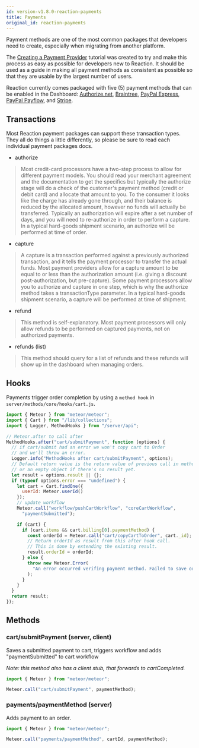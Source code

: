 ```yaml
---
id: version-v1.8.0-reaction-payments
title: Payments
original_id: reaction-payments
---
```

    
Payment methods are one of the most common packages that developers need to create, especially when migrating from another platform.

The [Creating a Payment Provider](creating-a-payment-provider.md) tutorial was created to try and make this process as easy as possible for developers new to Reaction. It should be used as a guide in making all payment methods as consistent as possible so that they are usable by the largest number of users.

Reaction currently comes packaged with five (5) payment methods that can be enabled in the Dashboard: [Authorize.net](payment-packages-authnet.md), [Braintree](payment-packages-braintree.md), [PayPal Express](payment-packages-paypal.md), [PayPal Payflow](payment-packages-paypal.md), and [Stripe](payment-packages-stripe.md).

## Transactions

Most Reaction payment packages can support these transaction types. They all do things a little differently, so please be sure to read each individual payment packages docs.

- authorize

> Most credit-card processors have a two-step process to allow for different payment models. You should read your merchant agreement and the documentation to get the specifics but typically the authorize stage will do a check of the customer's payment method (credit or debit card) and allocate that amount to you. To the consumer it looks like the charge has already gone through, and their balance is reduced by the allocated amount, however no funds will actually be transferred. Typically an authorization will expire after a set number of days, and you will need to re-authorize in order to perform a capture. In a typical hard-goods shipment scenario, an authorize will be performed at time of order.

- capture

> A capture is a transaction performed against a previously authorized transaction, and it tells the payment processor to transfer the actual funds. Most payment providers allow for a capture amount to be equal to or less than the authorization amount (i.e. giving a discount post-authorization, but pre-capture). Some payment processors allow you to authorize and capture in one step, which is why the authorize method takes a transactionType parameter. In a typical hard-goods shipment scenario, a capture will be performed at time of shipment.

- refund

> This method is self-explanatory. Most payment processors will only allow refunds to be performed on captured payments, not on authorized payments.

- refunds (list)

> This method should query for a list of refunds and these refunds will show up in the dashboard when managing orders.

## Hooks

Payments trigger order completion by using a `method hook` in `server/methods/core/hooks/cart.js`.

```js
import { Meteor } from "meteor/meteor";
import { Cart } from "/lib/collections";
import { Logger, MethodHooks } from "/server/api";

// Meteor.after to call after
MethodHooks.after("cart/submitPayment", function (options) {
  // if cart/submit had an error we won't copy cart to Order
  // and we'll throw an error.
  Logger.info("MethodHooks after cart/submitPayment", options);
  // Default return value is the return value of previous call in method chain
  // or an empty object if there's no result yet.
  let result = options.result || {};
  if (typeof options.error === "undefined") {
    let cart = Cart.findOne({
      userId: Meteor.userId()
    });
    // update workflow
    Meteor.call("workflow/pushCartWorkflow", "coreCartWorkflow",
      "paymentSubmitted");

    if (cart) {
      if (cart.items && cart.billing[0].paymentMethod) {
        const orderId = Meteor.call("cart/copyCartToOrder", cart._id);
        // Return orderId as result from this after hook call.
        // This is done by extending the existing result.
        result.orderId = orderId;
      } else {
        throw new Meteor.Error(
          "An error occurred verifing payment method. Failed to save order."
        );
      }
    }
  }
  return result;
});
```

## Methods

### cart/submitPayment (server, client)

Saves a submitted payment to cart, triggers workflow and adds "paymentSubmitted" to cart workflow

_Note: this method also has a client stub, that forwards to cartCompleted._

```js
import { Meteor } from "meteor/meteor";

Meteor.call("cart/submitPayment", paymentMethod);
```

### payments/paymentMethod (server)

Adds payment to an order.

```js
import { Meteor } from "meteor/meteor";

Meteor.call("payments/paymentMethod", cartId, paymentMethod);
```
